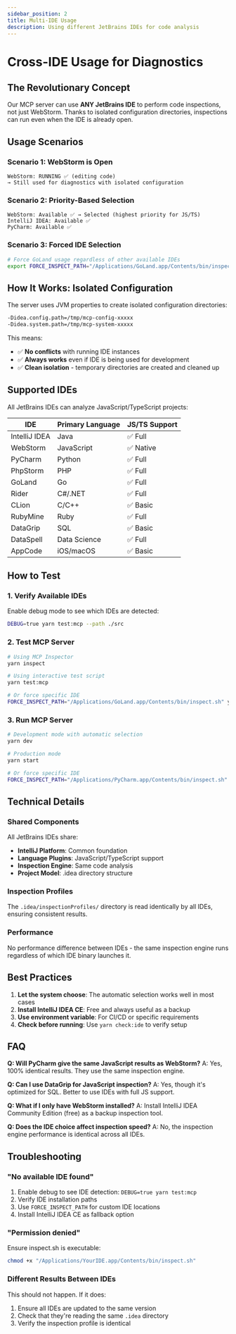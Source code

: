 ```yaml
---
sidebar_position: 2
title: Multi-IDE Usage
description: Using different JetBrains IDEs for code analysis
---
```


# Cross-IDE Usage for Diagnostics

## The Revolutionary Concept

Our MCP server can use **ANY JetBrains IDE** to perform code inspections, not just WebStorm. Thanks to isolated configuration directories, inspections
can run even when the IDE is already open.

## Usage Scenarios

### Scenario 1: WebStorm is Open

```
WebStorm: RUNNING ✅ (editing code)
→ Still used for diagnostics with isolated configuration
```

### Scenario 2: Priority-Based Selection

```
WebStorm: Available ✅ → Selected (highest priority for JS/TS)
IntelliJ IDEA: Available ✅
PyCharm: Available ✅
```

### Scenario 3: Forced IDE Selection

```bash
# Force GoLand usage regardless of other available IDEs
export FORCE_INSPECT_PATH="/Applications/GoLand.app/Contents/bin/inspect.sh"
```

## How It Works: Isolated Configuration

The server uses JVM properties to create isolated configuration directories:

```bash
-Didea.config.path=/tmp/mcp-config-xxxxx
-Didea.system.path=/tmp/mcp-system-xxxxx
```

This means:

- ✅ **No conflicts** with running IDE instances
- ✅ **Always works** even if IDE is being used for development
- ✅ **Clean isolation** - temporary directories are created and cleaned up

## Supported IDEs

All JetBrains IDEs can analyze JavaScript/TypeScript projects:

| IDE           | Primary Language | JS/TS Support |
| ------------- | ---------------- | ------------- |
| IntelliJ IDEA | Java             | ✅ Full       |
| WebStorm      | JavaScript       | ✅ Native     |
| PyCharm       | Python           | ✅ Full       |
| PhpStorm      | PHP              | ✅ Full       |
| GoLand        | Go               | ✅ Full       |
| Rider         | C#/.NET          | ✅ Full       |
| CLion         | C/C++            | ✅ Basic      |
| RubyMine      | Ruby             | ✅ Full       |
| DataGrip      | SQL              | ✅ Basic      |
| DataSpell     | Data Science     | ✅ Full       |
| AppCode       | iOS/macOS        | ✅ Basic      |

## How to Test

### 1. Verify Available IDEs

Enable debug mode to see which IDEs are detected:

```bash
DEBUG=true yarn test:mcp --path ./src
```

### 2. Test MCP Server

```bash
# Using MCP Inspector
yarn inspect

# Using interactive test script
yarn test:mcp

# Or force specific IDE
FORCE_INSPECT_PATH="/Applications/GoLand.app/Contents/bin/inspect.sh" yarn inspect
```

### 3. Run MCP Server

```bash
# Development mode with automatic selection
yarn dev

# Production mode
yarn start

# Or force specific IDE
FORCE_INSPECT_PATH="/Applications/PyCharm.app/Contents/bin/inspect.sh" yarn start
```

## Technical Details

### Shared Components

All JetBrains IDEs share:

- **IntelliJ Platform**: Common foundation
- **Language Plugins**: JavaScript/TypeScript support
- **Inspection Engine**: Same code analysis
- **Project Model**: .idea directory structure

### Inspection Profiles

The `.idea/inspectionProfiles/` directory is read identically by all IDEs, ensuring consistent results.

### Performance

No performance difference between IDEs - the same inspection engine runs regardless of which IDE binary launches it.

## Best Practices

1. **Let the system choose**: The automatic selection works well in most cases
2. **Install IntelliJ IDEA CE**: Free and always useful as a backup
3. **Use environment variable**: For CI/CD or specific requirements
4. **Check before running**: Use `yarn check:ide` to verify setup

## FAQ

**Q: Will PyCharm give the same JavaScript results as WebStorm?**
A: Yes, 100% identical results. They use the same inspection engine.

**Q: Can I use DataGrip for JavaScript inspection?**
A: Yes, though it's optimized for SQL. Better to use IDEs with full JS support.

**Q: What if I only have WebStorm installed?**
A: Install IntelliJ IDEA Community Edition (free) as a backup inspection tool.

**Q: Does the IDE choice affect inspection speed?**
A: No, the inspection engine performance is identical across all IDEs.

## Troubleshooting

### "No available IDE found"

1. Enable debug to see IDE detection: `DEBUG=true yarn test:mcp`
2. Verify IDE installation paths
3. Use `FORCE_INSPECT_PATH` for custom IDE locations
4. Install IntelliJ IDEA CE as fallback option

### "Permission denied"

Ensure inspect.sh is executable:

```bash
chmod +x "/Applications/YourIDE.app/Contents/bin/inspect.sh"
```

### Different Results Between IDEs

This should not happen. If it does:

1. Ensure all IDEs are updated to the same version
2. Check that they're reading the same `.idea` directory
3. Verify the inspection profile is identical
